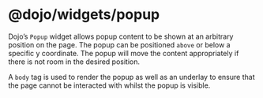 <span class="citation" data-cites="dojo/widgets/popup">@dojo/widgets/popup</span>
=================================================================================

Dojo’s `Popup` widget allows popup content to be shown at an arbitrary position on the page. The popup can be positioned `above` or below a specific y coordinate. The popup will move the content appropriately if there is not room in the desired position.

A `body` tag is used to render the popup as well as an underlay to ensure that the page cannot be interacted with whilst the popup is visible.
